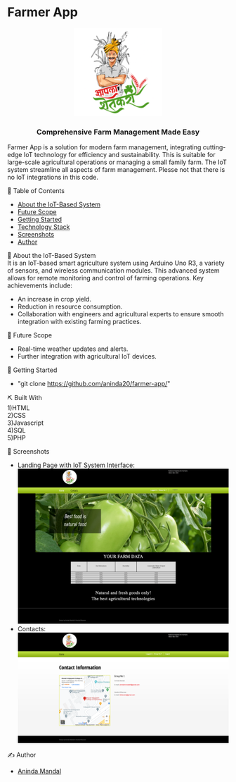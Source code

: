# Farmer App
<p align="center">
  <a href="" rel="noopener">
 <img width="200" alt="Farmer App Logo" src="https://github.com/aninda20/farmer-app/blob/main/images/logo.png">
</a>
</p>

<h3 align="center"> Comprehensive Farm Management Made Easy
    <br> 
</h3>

<p> Farmer App is a solution for modern farm management, integrating cutting-edge IoT technology for efficiency and sustainability. This is suitable for large-scale agricultural operations or managing a small family farm. The IoT system streamline all aspects of farm management. Plesse not that there is no IoT integrations in this code.</p>

📝 Table of Contents

- [About the IoT-Based System](#iot_system)
- [Future Scope](#future_scope)
- [Getting Started](#getting_started)
- [Technology Stack](#tech_stack)
- [Screenshots](#screenshots)
- [Author](#authors)

🌾 About the IoT-Based System <a name = "iot_system"></a>
</br>It is an IoT-based smart agriculture system using Arduino Uno R3, a variety of sensors, and wireless communication modules. This advanced system allows for remote monitoring and control of farming operations. Key achievements include:
- An increase in crop yield.
- Reduction in resource consumption.
- Collaboration with engineers and agricultural experts to ensure smooth integration with existing farming practices.

🚀 Future Scope <a name = "future_scope"></a>
- Real-time weather updates and alerts.
- Further integration with agricultural IoT devices.

🏁 Getting Started <a name = "getting_started"></a>
- "git clone https://github.com/aninda20/farmer-app/"

⛏️ Built With </br> <a name = "tech_stack"></a>
1)HTML </br>
2)CSS </br>
3)Javascript </br>
4)SQL </br>
5)PHP </br>

🤳 Screenshots <a name = "screenshots"></a>
- Landing Page with IoT System Interface: ![ss1](https://github.com/aninda20/farmer-app/blob/main/images/Screenshot%20-%201.png)
- Contacts: ![ss2](https://github.com/aninda20/farmer-app/blob/main/images/Screenshot%20-%202.png)

✍️ Author <a name = "authors"></a>
- [Aninda Mandal](https://github.com/aninda20)
